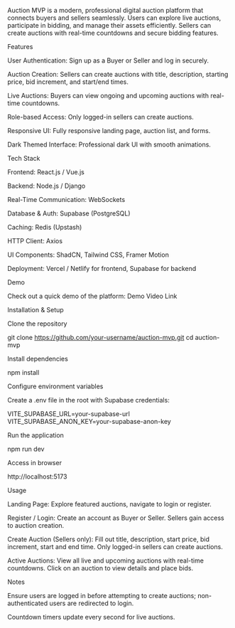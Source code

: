Auction MVP is a modern, professional digital auction platform that connects buyers and sellers seamlessly. Users can explore live auctions, participate in bidding, and manage their assets efficiently. Sellers can create auctions with real-time countdowns and secure bidding features.

Features

User Authentication: Sign up as a Buyer or Seller and log in securely.

Auction Creation: Sellers can create auctions with title, description, starting price, bid increment, and start/end times.

Live Auctions: Buyers can view ongoing and upcoming auctions with real-time countdowns.

Role-based Access: Only logged-in sellers can create auctions.

Responsive UI: Fully responsive landing page, auction list, and forms.

Dark Themed Interface: Professional dark UI with smooth animations.

Tech Stack

Frontend: React.js / Vue.js

Backend: Node.js / Django

Real-Time Communication: WebSockets

Database & Auth: Supabase (PostgreSQL)

Caching: Redis (Upstash)

HTTP Client: Axios

UI Components: ShadCN, Tailwind CSS, Framer Motion

Deployment: Vercel / Netlify for frontend, Supabase for backend

Demo

Check out a quick demo of the platform:
Demo Video Link

Installation & Setup

Clone the repository

git clone https://github.com/your-username/auction-mvp.git
cd auction-mvp


Install dependencies

npm install


Configure environment variables

Create a .env file in the root with Supabase credentials:

VITE_SUPABASE_URL=your-supabase-url
VITE_SUPABASE_ANON_KEY=your-supabase-anon-key


Run the application

npm run dev


Access in browser

http://localhost:5173

Usage

Landing Page:
Explore featured auctions, navigate to login or register.

Register / Login:
Create an account as Buyer or Seller. Sellers gain access to auction creation.

Create Auction (Sellers only):
Fill out title, description, start price, bid increment, start and end time. Only logged-in sellers can create auctions.

Active Auctions:
View all live and upcoming auctions with real-time countdowns. Click on an auction to view details and place bids.


Notes

Ensure users are logged in before attempting to create auctions; non-authenticated users are redirected to login.

Countdown timers update every second for live auctions.

